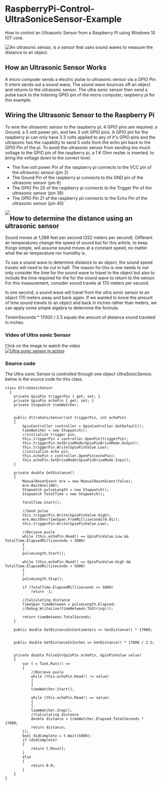 # RaspberryPi-Control-UltraSoniceSensor-Example
<p>
How to control an Ultrasonic Sensor from a Raspberry Pi using Windows 10 IOT core.
</p>
<p>
<img style="float:left;" src="https://raw.githubusercontent.com/StuartSmith/RaspberryPi-Control-UltraSonicSensor/master/Images/UltraSonicWiringBySelf.jpg">
<p>An ultrasonic sensor, is a sensor that uses sound waves to measure the distance to an object.</p>  

<h2> How an Ultrasonic Sensor Works</h2>
<p>
A micro computer sends a electric pulse to ultrasonic sensor via a GPIO Pin. It intern sends out a sound wave, The sound wave bounces off an object and returns to the ultrasonic sensor. The ultra sonic sensor then send a pulse back to the listening GPIO pin of the micro computer, raspberry pi for this example. 
</p>

<h2> Wiring the Ultrasonic Sensor to the Raspberry Pi </h2>
<p>
To wire the ultrasonic sensor to the raspberry pi,  4 GPIO pins are required: a Ground, a 5 volt power pin, and two 3 volt GPIO pins. A GPIO pin for the raspberry pi can only have 3.3 volts applied to any of it's GPIO pins and the ultrasonic has the capabilty to send 5 volts from the echo pin back to the GPIO Pin of the pi. To avoid the ultrasonic sensor from sending too much voltage to the GPIO pin of the raspberry pi, a 1 K Ohm resiter is inserted, to bring the voltage down to the correct level. 

<ul>
<li>The five volt power Pin of the raspberry pi connects to the VCC pin of the ultrasonic sensor (pin 2)</li>
<li>The Gound Pin of the raspberry pi connects to the GND pin of the ultrasonic sensor (pin 6)</li>
<li>The GPIO Pin 20 of the raspberry pi connects to the Trigger Pin of the ultrasonic sensor (pin 38)</li>
<li>The GPIO Pin 21 of the raspberry pii connects to the Echo Pin of the ultrasonic sensor (pin 40)</li>
</ul>

</p>
<img style="float:left;" src="https://raw.githubusercontent.com/StuartSmith/RaspberryPi-Control-UltraSonicSensor/master/Images/UltraSonicWiringToPi.jpg">



<h2> How to determine the distance using an ultrasonic sensor</h2>
<p>
Sound moves at 1,088 feet per second (332 meters per second).  Different air temperatures change the speed of sound but for this article, to keep things simple, will assume sound moves at a constant speed, no matter what the air temperature nor humidity is. 
</p> 
<p>
To use a sound wave to determine distance to an object, the sound speed travels will need to be cut in half.  The reason for this is one needs to not only consider the time for the sound wave to travel to the object but also  to include the time required for the for the sound wave to return to the sensor. For this measurement, consider sound travels at 170 meters per second.
</p>
<p>
In one second, a sound wave will travel from the ultra sonic sensor to an object 170 meters away and back again. If we wanted to know the amount of time sound travels to an object and back in inches rather than meters, we can apply some simple algebra to determine the formula. 
<p>TimeinSeconds * 17000 / 2.5 equals the amount of distance sound traveled in inches. </p>  
</p>


</p>

### Video of Ultra sonic Sensor
Click on the image to watch the video<br>
[![Ultra sonic sensor in action](http://img.youtube.com/vi/W1CB5mVedls/0.jpg)](http://www.youtube.com/watch?v=W1CB5mVedls)

### Source code

The Ultra sonic Sensor  is controlled through one object  UltraSonicSensor, below is the source code for this class.
<br>

    class UltraSonicSensor
      {
        private GpioPin triggerPin { get; set; }
        private GpioPin echoPin { get; set; }
        private Stopwatch timeWatcher;


        public UltraSonicSensor(int triggerPin, int echoPin)
        {
            GpioController controller = GpioController.GetDefault();
            timeWatcher = new Stopwatch();
            //initialize trigger pin.
            this.triggerPin = controller.OpenPin(triggerPin);
            this.triggerPin.SetDriveMode(GpioPinDriveMode.Output);
            this.triggerPin.Write(GpioPinValue.Low);
            //initialize echo pin.
            this.echoPin = controller.OpenPin(echoPin);
            this.echoPin.SetDriveMode(GpioPinDriveMode.Input);
        }

        private double GetDistance()
        {
            ManualResetEvent mre = new ManualResetEvent(false);
            mre.WaitOne(100);
            Stopwatch pulseLength = new Stopwatch();
            Stopwatch TotalTime = new Stopwatch();
            
            TotalTime.Start();
            
            //Send pulse
            this.triggerPin.Write(GpioPinValue.High);
            mre.WaitOne(TimeSpan.FromMilliseconds(0.01));
            this.triggerPin.Write(GpioPinValue.Low);

            //Recieve pusle
            while (this.echoPin.Read() == GpioPinValue.Low && TotalTime.ElapsedMilliseconds < 5000)
            {
            }
            pulseLength.Start();

            while (this.echoPin.Read() == GpioPinValue.High && TotalTime.ElapsedMilliseconds < 5000)
            {
            }
            pulseLength.Stop();

            if (TotalTime.ElapsedMilliseconds >= 5000)
                return -1;
                
            //Calculating distance
            TimeSpan timeBetween = pulseLength.Elapsed;
            //Debug.WriteLine(timeBetween.ToString());
           
            return timeBetween.TotalSeconds;
        }

        public double GetDistanceInCentimeters => GetDistance() * 17000;

        
        public double GetDistanceInInches => GetDistance() * 17000 / 2.5;
        
        
        private double PulseIn(GpioPin echoPin, GpioPinValue value)
        {
            var t = Task.Run(() =>
            {
                //Recieve pusle
                while (this.echoPin.Read() != value)
                {
                }
                timeWatcher.Start();

                while (this.echoPin.Read() == value)
                {
                }
                timeWatcher.Stop();
                //Calculating distance
                double distance = timeWatcher.Elapsed.TotalSeconds * 17000;
                return distance;
            });
            bool didComplete = t.Wait(5000);
            if (didComplete)
            {
                return t.Result;
            }
            else
            {
                return 0.0;
            }
        }
    }
